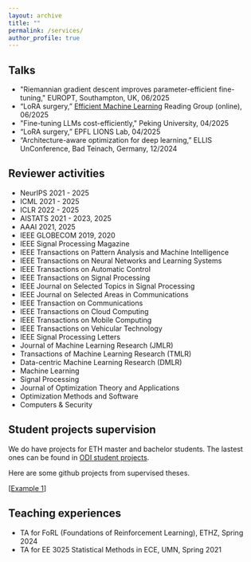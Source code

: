 ```yaml
---
layout: archive
title: ""
permalink: /services/
author_profile: true
---
```


Talks
---

- "Riemannian gradient descent improves parameter-efficient fine-tuning," EUROPT, Southampton, UK, 06/2025
- “LoRA surgery,” [Efficient Machine Learning](https://sites.google.com/view/efficientml) Reading Group (online), 06/2025
- "Fine-tuning LLMs cost-efficiently," Peking University, 04/2025
- “LoRA surgery,” EPFL LIONS Lab, 04/2025
- “Architecture-aware optimization for deep learning,” ELLIS UnConference, Bad Teinach, Germany, 12/2024




<!-- Riemannian gradient descent improves parameter-efficient fine-tuning -->
<!-- EUROPT 2025 conference within the stream Zeroth and first-order optimization methods -->

Reviewer activities
----
- NeurIPS 2021 - 2025
- ICML 2021 - 2025
- ICLR 2022 - 2025
- AISTATS 2021 - 2023, 2025
- AAAI 2021, 2025
- IEEE GLOBECOM 2019, 2020
- IEEE Signal Processing Magazine
- IEEE Transactions on Pattern Analysis and Machine Intelligence
- IEEE Transactions on Neural Networks and Learning Systems
- IEEE Transactions on Automatic Control
- IEEE Transactions on Signal Processing
- IEEE Journal on Selected Topics in Signal Processing
- IEEE Journal on Selected Areas in Communications
- IEEE Transaction on Communications 
- IEEE Transactions on Cloud Computing
- IEEE Transactions on Mobile Computing
- IEEE Transactions on Vehicular Technology
- IEEE Signal Processing Letters
- Journal of Machine Learning Research (JMLR)
- Transactions of Machine Learning Research (TMLR)
- Data-centric Machine Learning Research (DMLR)
- Machine Learning
- Signal Processing
- Journal of Optimization Theory and Applications
- Optimization Methods and Software
- Computers & Security



Student projects supervision
----
We do have projects for ETH master and bachelor students. The lastest ones can be found in [ODI student projects](https://odi.inf.ethz.ch/ThesisProjects).

Here are some github projects from supervised theses. 

[[Example 1](https://github.com/lk-eg/Computationally-Efficient-SAM)]



Teaching experiences 
----
- TA for FoRL (Foundations of Reinforcement Learning), ETHZ, Spring 2024
- TA for EE 3025 Statistical Methods in ECE, UMN, Spring 2021

